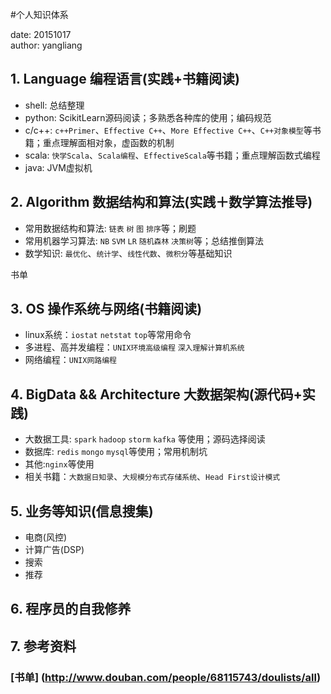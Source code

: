 #个人知识体系

date: 20151017  
author: yangliang


## 1. Language 编程语言(实践+书籍阅读)
* shell: 总结整理
* python: ScikitLearn源码阅读；多熟悉各种库的使用；编码规范
* c/c++: `c++Primer`、`Effective C++`、`More Effective C++`、`C++对象模型`等书籍；重点理解面相对象，虚函数的机制
* scala: `快学Scala`、`Scala编程`、`EffectiveScala`等书籍；重点理解函数式编程
* java: JVM虚拟机


## 2. Algorithm 数据结构和算法(实践＋数学算法推导)
* 常用数据结构和算法: `链表` `树` `图` `排序`等；刷题
* 常用机器学习算法: `NB` `SVM` `LR` `随机森林` `决策树`等；总结推倒算法
* 数学知识: `最优化`、`统计学`、`线性代数`、`微积分`等基础知识

书单

## 3. OS 操作系统与网络(书籍阅读)
* linux系统：`iostat` `netstat` `top`等常用命令
* 多进程、高并发编程：`UNIX环境高级编程` `深入理解计算机系统`
* 网络编程：`UNIX网路编程`

## 4. BigData && Architecture 大数据架构(源代码+实践)
* 大数据工具: `spark` `hadoop` `storm`  `kafka` 等使用；源码选择阅读
* 数据库: `redis` `mongo` `mysql`等使用；常用机制坑
* 其他:`nginx`等使用
* 相关书籍：`大数据日知录`、`大规模分布式存储系统`、`Head First设计模式`

## 5. 业务等知识(信息搜集)
* 电商(风控)
* 计算广告(DSP)
* 搜索
* 推荐

## 6. 程序员的自我修养


## 7. 参考资料

### [书单] (http://www.douban.com/people/68115743/doulists/all)







